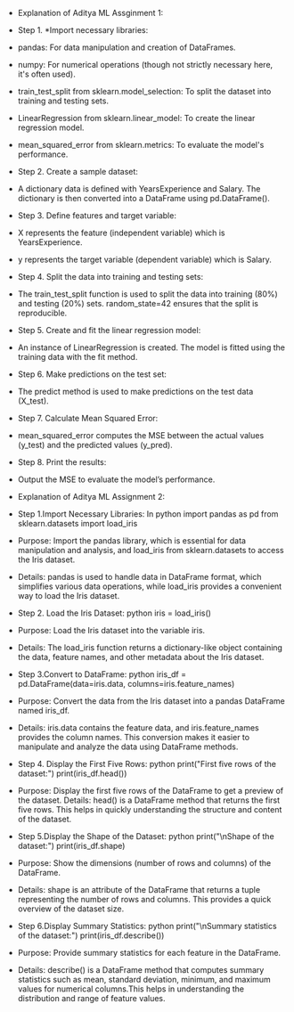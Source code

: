 - Explanation of Aditya ML Assginment 1:

- Step 1. *Import necessary libraries:

- pandas: For data manipulation and creation of DataFrames.
- numpy: For numerical operations (though not strictly necessary here, it's often used).
- train_test_split from sklearn.model_selection: To split the dataset into training and testing sets.
- LinearRegression from sklearn.linear_model: To create the linear regression model.
- mean_squared_error from sklearn.metrics: To evaluate the model's performance.

- Step 2. Create a sample dataset:

- A dictionary data is defined with YearsExperience and Salary.
The dictionary is then converted into a DataFrame using pd.DataFrame().

- Step 3. Define features and target variable:

- X represents the feature (independent variable) which is YearsExperience.
- y represents the target variable (dependent variable) which is Salary.

- Step 4. Split the data into training and testing sets:

- The train_test_split function is used to split the data into training (80%) and testing (20%) sets.
random_state=42 ensures that the split is reproducible.

- Step 5. Create and fit the linear regression model:

- An instance of LinearRegression is created.
The model is fitted using the training data with the fit method.

- Step 6. Make predictions on the test set:

- The predict method is used to make predictions on the test data (X_test).

- Step 7. Calculate Mean Squared Error:
- mean_squared_error computes the MSE between the actual values (y_test) and the predicted values (y_pred).

- Step 8. Print the results:
- Output the MSE to evaluate the model’s performance.

-  Explanation of Aditya ML Assignment 2:

- Step 1.Import Necessary Libraries: In python import pandas as pd from sklearn.datasets import load_iris

- Purpose: Import the pandas library, which is essential for data manipulation and analysis, and load_iris from sklearn.datasets to access the Iris dataset.

- Details: pandas is used to handle data in DataFrame format, which simplifies various data operations, while load_iris provides a convenient way to load the Iris dataset.

- Step 2. Load the Iris Dataset: python iris = load_iris()

- Purpose: Load the Iris dataset into the variable iris.

- Details: The load_iris function returns a dictionary-like object containing the data, feature names, and other metadata about the Iris dataset.

- Step 3.Convert to DataFrame: python iris_df = pd.DataFrame(data=iris.data, columns=iris.feature_names)

- Purpose: Convert the data from the Iris dataset into a pandas DataFrame named iris_df.

- Details: iris.data contains the feature data, and iris.feature_names provides the column names. This conversion makes it easier to manipulate and analyze the data using DataFrame methods.

- Step 4. Display the First Five Rows: python print("First five rows of the dataset:") print(iris_df.head())

- Purpose: Display the first five rows of the DataFrame to get a preview of the dataset.
Details: head() is a DataFrame method that returns the first five rows. This helps in quickly understanding the structure and content of the dataset.

- Step 5.Display the Shape of the Dataset: python print("\nShape of the dataset:") print(iris_df.shape)

- Purpose: Show the dimensions (number of rows and columns) of the DataFrame.
- Details: shape is an attribute of the DataFrame that returns a tuple representing the number of rows and columns. This provides a quick overview of the dataset size.

- Step 6.Display Summary Statistics: python print("\nSummary statistics of the dataset:") print(iris_df.describe())

- Purpose: Provide summary statistics for each feature in the DataFrame.

- Details: describe() is a DataFrame method that computes summary statistics such as mean, standard deviation, minimum, and maximum values for numerical columns.This helps in understanding the distribution and range of feature values.
